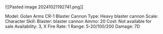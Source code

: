 ![[Pasted image 20241021192741.png]]

Model: Golan Arms CR-1 Blaster Cannon
Type: Heavy blaster cannon
Scale: Character
Skill: Blaster: blaster cannon
Ammo: 20
Cost: Not available for sale
Availability: 3, X
Fire Rate: 1
Range: 5-20/100/200
Damage: 7D